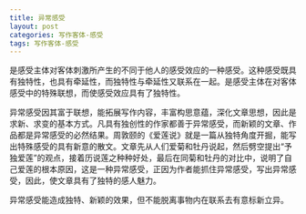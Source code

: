 ```yaml
---
title: 异常感受
layout: post
categories: 写作客体-感受
tags: 写作客体-感受
---
```


是感受主体对客体刺激所产生的不同于他人的感受效应的一种感受。这种感受既具有独特性，也具有牵延性，而独特性与牵延性又联系在一起。是感受主体在对客体感受中的特殊联想，而使感受效应具有了独特性。

异常感受因其富于联想，能拓展写作内容，丰富构思意蕴，深化文章思想，因此是求新、求变的基本方式。凡具有独创性的作家都善于异常感受，而新颖的文章、作品都是异常感受的必然结果。周敦颐的《爱莲说》就是一篇从独特角度开掘，能写出特殊感受的具有新意的散文。文章先从人们爱菊和牡丹说起，然后劈空提出“予独爱莲”的观点，接着历说莲之种种好处，最后在同菊和牡丹的对比中，说明了自己爱莲的根本原因，这是一种异常感受，正因为作者能抓住异常感受，写出异常感受，因此，使文章具有了独特的感人魅力。

异常感受能造成独特、新颖的效果，但不能脱离事物内在联系去有意标新立异。 